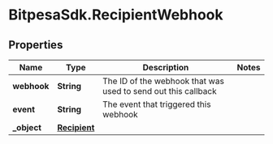 # BitpesaSdk.RecipientWebhook

## Properties
Name | Type | Description | Notes
------------ | ------------- | ------------- | -------------
**webhook** | **String** | The ID of the webhook that was used to send out this callback | 
**event** | **String** | The event that triggered this webhook | 
**_object** | [**Recipient**](Recipient.md) |  | 


